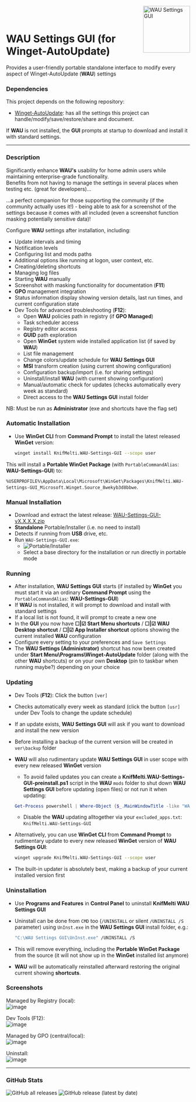 <img src="Sources/assets/WAU%20Settings%20GUI.png" alt="WAU Settings GUI" width="128" align="right"><br><br>

# WAU Settings GUI (for Winget-AutoUpdate)

Provides a user-friendly portable standalone interface to modify every aspect of Winget-AutoUpdate (**WAU**) settings

### Dependencies
This project depends on the following repository:
- [Winget-AutoUpdate](https://github.com/Romanitho/Winget-AutoUpdate): has all the settings this project can handle/modify/save/restore/share and document.

If **WAU** is not installed, the **GUI** prompts at startup to download and install it with standard settings.

---

### Description
Significantly enhance **WAU's** usability for home admin users while maintaining enterprise-grade functionality.<br>
Benefits from not having to manage the settings in several places when testing etc. (great for developers)...

...a perfect companion for those supporting the community (if the community actually uses it!) - being able to ask for a screenshot of the settings because it comes with all included (even a screenshot function masking potentially sensitive data)!

Configure **WAU** settings after installation, including:
- Update intervals and timing
- Notification levels
- Configuring list and mods paths
- Additional options like running at logon, user context, etc.
- Creating/deleting shortcuts
- Managing log files
- Starting **WAU** manually
- Screenshot with masking functionality for documentation (**F11**)
- **GPO** management integration
- Status information display showing version details, last run times, and current configuration state
- Dev Tools for advanced troubleshooting (**F12**):
  - Open **WAU** policies path in registry (if **GPO Managed**)
  - Task scheduler access
  - Registry editor access
  - **GUID** path exploration
  - Open **WinGet** system wide installed application list (if saved by **WAU**)
  - List file management
  - Change colors/update schedule for **WAU Settings GUI**
  - **MSI** transform creation (using current showing configuration)
  - Configuration backup/import (i.e. for sharing settings)
  - Uninstall/install **WAU** (with current showing configuration)
  - Manual/automatic check for updates (checks automatically every week as standard)
  - Direct access to the **WAU Settings GUI** install folder

NB: Must be run as **Administrator** (exe and shortcuts have the flag set)

### Automatic Installation
- Use **WinGet CLI** from **Command Prompt** to install the latest released **WinGet** version:
  
  ```bash
  winget install KnifMelti.WAU-Settings-GUI --scope user
  ```

This will install a **Portable WinGet Package** (with `PortableCommandAlias`: **WAU-Settings-GUI**) to:
  
   `%USERPROFILE%\AppData\Local\Microsoft\WinGet\Packages\KnifMelti.WAU-Settings-GUI_Microsoft.Winget.Source_8wekyb3d8bbwe`.

### Manual Installation
- Download and extract the latest release: [WAU-Settings-GUI-vX.X.X.X.zip](https://github.com/KnifMelti/WAU-Settings-GUI/releases/latest)
- **Standalone** Portable/Installer (i.e. no need to install)
- Detects if running from **USB** drive, etc.
- Run `WAU-Settings-GUI.exe`:
  - <img src="Sources/assets//WAU-Settings-GUI.png" alt="Portable/Installer">
  - Select a base directory for the installation or run directly in portable mode

### Running
- After installation, **WAU Settings GUI** starts (if installed by **WinGet** you must start it via an ordinary **Command Prompt** using the `PortableCommandAlias`: **WAU-Settings-GUI**)
- If **WAU** is not installed, it will prompt to download and install with standard settings
- If a local list is not found, it will prompt to create a new one
- In the **GUI** you now have **☐|☑ Start Menu shortcuts** / **☐|☑ WAU Desktop shortcut** / **☐|☑ App Installer shortcut** options showing the current installed **WAU** configuration
- Configure every setting to your preferences and `Save Settings`
- The **WAU Settings (Administrator)** shortcut has now been created under **Start Menu\Programs\Winget-AutoUpdate** folder (along with the other **WAU** shortcuts) or on your own **Desktop** (pin to taskbar when running maybe?) depending on your choice

### Updating
- Dev Tools (**F12**): Click the button `[ver]`
- Checks automatically every week as standard (click the button `[usr]` under Dev Tools to change the update schedule)
- If an update exists, **WAU Settings GUI** will ask if you want to download and install the new version
- Before installing a backup of the current version will be created in `ver\backup` folder

- **WAU** will also rudimentary update **WAU Settings GUI** in user scope with every new released **WinGet** version 
  - To avoid failed updates you can create a **KnifMelti.WAU-Settings-GUI-preinstall.ps1** script in the **WAU** `mods` folder to shut down **WAU Settings GUI** before updating (open files) or not run it when updating:
  ```powershell
  Get-Process powershell | Where-Object {$_.MainWindowTitle -like "WAU Settings*"} | Stop-Process -Force
  ```
  - Disable the **WAU** updating alltogether via your `excluded_apps.txt`:<br>`KnifMelti.WAU-Settings-GUI`
- Alternatively, you can use **WinGet CLI** from **Command Prompt** to rudimentary update to every new released **WinGet** version of **WAU Settings GUI**:
  
  ```bash
  winget upgrade KnifMelti.WAU-Settings-GUI --scope user
  ```
 - The built-in updater is absolutely best, making a backup of your current installed version first


### Uninstallation
- Use **Programs and Features** in **Control Panel** to uninstall **KnifMelti WAU Settings GUI**
- Uninstall can be done from `CMD` too (`/UNINSTALL` or silent `/UNINSTALL /S` parameter) using `UnInst.exe` in the **WAU Settings GUI** install folder, e.g.:
  
  ```bash
  "C:\WAU Settings GUI\UnInst.exe" /UNINSTALL /S
  ```
- This will remove everything, including the **Portable WinGet Package** from the source (it will not show up in the **WinGet** installed list anymore)
- **WAU** will be automatically reinstalled afterward restoring the original current showing **shortcuts**.

### Screenshots
Managed by Registry (local):  
![image](Sources/assets/Screenshot_Local.png)

Dev Tools (F12):  
![image](Sources/assets/Screenshot_F12.png)

Managed by GPO (central/local):  
![image](Sources/assets/Screenshot_GPO.png)

Uninstall:  
![image](Sources/assets/Screenshot_Uninstall.png)

---

### GitHub Stats
![GitHub all releases](https://img.shields.io/github/downloads/KnifMelti/WAU-Settings-GUI/total)
![GitHub release (latest by date)](https://img.shields.io/github/downloads/KnifMelti/WAU-Settings-GUI/latest/total)
